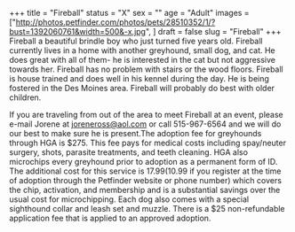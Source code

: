 +++
title = "Fireball"
status = "X"
sex = ""
age = "Adult"
images = ["http://photos.petfinder.com/photos/pets/28510352/1/?bust=1392060761&width=500&-x.jpg",
]
draft = false
slug = "Fireball"
+++
Fireball a beautiful brindle boy who just turned five years old. Fireball currently lives in a home with another greyhound, small dog, and cat. He does great with all of them- he is interested in the cat but not aggressive towards her. Fireball has no problem with stairs or the wood floors. Fireball is house trained and does well in his kennel during the day.  He is being fostered in the Des Moines area. Fireball will probably do best with older children.

If you are traveling from out of the area to meet Fireball at an event, please e-mail Jorene at joreneross@aol.com or call 515-967-6564 and we will do our best to make sure he is present.The adoption fee for greyhounds through HGA is $275. This fee pays for medical costs including spay/neuter surgery, shots, parasite treatments, and teeth cleaning. HGA also microchips every greyhound prior to adoption as a permanent form of ID. The additional cost for this service is $17.99 ($10.99 if you register at the time of adoption through the Petfinder website or phone number) which covers the chip, activation, and membership and is a substantial savings over the usual cost for microchipping. Each dog also comes with a special sighthound collar and leash set and muzzle. There is a $25 non-refundable application fee that is applied to an approved adoption.

